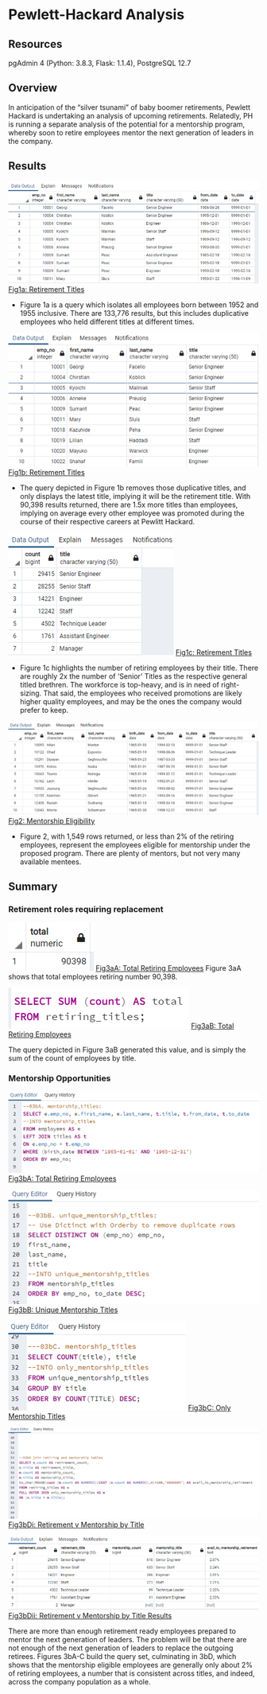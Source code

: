 # Pewlett-Hackard Analysis
## Resources
pgAdmin 4 (Python: 3.8.3, Flask: 1.1.4), PostgreSQL 12.7

## Overview

In anticipation of the “silver tsunami” of baby boomer retirements, Pewlett Hackard is undertaking an analysis of upcoming retirements.  Relatedly, PH is running a separate analysis of the potential for a mentorship program, whereby soon to retire employees mentor the next generation of leaders in the company.  



## Results





![Fig1a: Retirement Titles](other_resources/1a_retirement_titles.png)
[Fig1a: Retirement Titles](other_resources/1a_retirement_titles.png?raw=true "Figure 1a: Retirement Titles")


- Figure 1a is a query which isolates all employees born between 1952 and 1955 inclusive.  There are 133,776 results, but this includes duplicative employees who held different titles at different times.


![Fig1b](other_resources/1b_unique_titles.png)
[Fig1b: Retirement Titles](other_resources/1b_unique_titles.png?raw=true "Figure 1b: Unique Titles")

- The query depicted in Figure 1b removes those duplicative titles, and only displays the latest title, implying it will be the retirement title.  With 90,398 results returned, there are 1.5x more titles than employees, implying on average every other employee was promoted during the course of their respective careers at Pewlitt Hackard.


![Fig1c](other_resources/1c_retiring_titles.png)
[Fig1c: Retirement Titles](other_resources/1c_retiring_titles.png?raw=true "Figure 1c: Retiring Titles")


- Figure 1c highlights the number of retiring employees by their title.  There are roughly 2x the number of ‘Senior’ Titles as the respective general titled brethren.  The workforce is top-heavy, and is in need of right-sizing.  That said, the employees who received promotions are likely higher quality employees, and may be the ones the company would prefer to keep.








![Fig2](other_resources/2_mentorship_eligibility.png)
[Fig2: Mentorship Eligibility](other_resources/2_mentorship_eligibility.png?raw=true "Figure 2: Mentorship Eligibility")


- Figure 2, with 1,549 rows returned, or less than 2% of the retiring employees, represent the employees eligible for mentorship under the proposed program.  There are plenty of mentors, but not very many available mentees.


## Summary


### Retirement roles requiring replacement

![Fig3aA Retiring Employees](other_resources/3aA_total_retiring_employees_results.png)
[Fig3aA: Total Retiring Employees](other_resources/3aA_total_retiring_employees_results.png?raw=true "Figure 3aA: Mentorship Eligibility")
Figure 3aA shows that total employees retiring number 90,398.


![Fig3aB Retiring Employees Query](other_resources/3aB_total_retiring_employees.png)
[Fig3aB: Total Retiring Employees](other_resources/3aB_total_retiring_employees.png?raw=true "Figure 3aB: Mentorship Eligibility")

The query depicted in Figure 3aB generated this value, and is simply the sum of the count of employees by title.


### Mentorship Opportunities



![Fig3bA Mentorship Titles](other_resources/3bA_mentorship_titles.png)
[Fig3bA: Total Retiring Employees](other_resources/3bA_mentorship_titles.png?raw=true "Figure 3bA: Mentorship Eligibility")


![Fig3bB Unique Mentorship Titles](other_resources/3bB_unique_mentorship_titles.png)
[Fig3bB: Unique Mentorship Titles](other_resources/3bB_unique_mentorship_titles.png?raw=true "Figure 3bB: Unique Mentorship Titles")


![Fig3bC Only Mentorship Titles](other_resources/3bC_only_mentorship_titles.png)
[Fig3bC: Only Mentorship Titles](other_resources/3bC_only_mentorship_titles.png?raw=true "Figure 3bC: Only Mentorship Titles")



![Fig3bDi Retirement v Mentorship by Title](other_resources/3bDi_retirement_v_mentorship_by_title.png)
[Fig3bDi: Retirement v Mentorship by Title](other_resources/3bDi_retirement_v_mentorship_by_title.png?raw=true "Figure 3bDi: Retirement v Mentorship by Title")

![Fig3bDii Retirement v Mentorship by Title Results](other_resources/3bDii_retirement_v_mentorship_by_title_results.png)
[Fig3bDii: Retirement v Mentorship by Title Results](other_resources/3bDii_retirement_v_mentorship_by_title_results.png?raw=true "Figure 3bDii: Retirement v Mentorship by Title: Results")


There are more than enough retirement ready employees prepared to mentor the next generation of leaders.  The problem will be that there are not enough of the next generation of leaders to replace the outgoing retirees.  Figures 3bA-C build the query set, culminating in 3bD, which shows that the mentorship eligible employees are generally only about 2% of retiring employees, a number that is consistent across titles, and indeed, across the company population as a whole.

